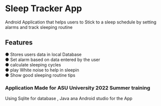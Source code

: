 # Sleep Tracker App
Android Application that helps users to Stick to a sleep schedule by setting alarms and track sleeping routine
## Features
● Stores users data in local Database <br>
● Set alarm based on data entered by the user <br>
● calculate sleeping cycles <br>
● play White noise to help in sleepin <br>
● Show good sleeping routine tips <br>

### Application Made for ASU University 2022 Summer training
Using Sqlite for database , Java ana Android studio for the App
